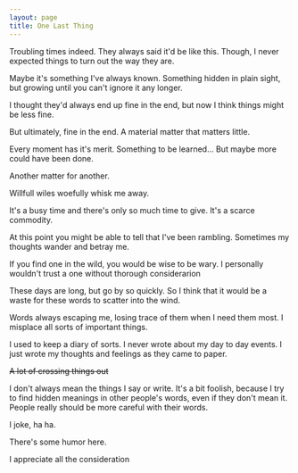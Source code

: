 ```yaml
---
layout: page
title: One Last Thing
---
```


Troubling times indeed. They always said it'd be like this. Though, I never expected things to turn out the way they are.

Maybe it's something I've always known. Something hidden in plain sight, but growing until you can't ignore it any longer.

I thought they'd always end up fine in the end, but now I think things might be less fine.

But ultimately, fine in the end. A material matter that matters little.

Every moment has it's merit. Something to be learned... But maybe more could have been done.

Another matter for another.

Willfull wiles woefully whisk me away.

It's a busy time and there's only so much time to give. It's a scarce commodity.

At this point you might be able to tell that I've been rambling. Sometimes my thoughts wander and betray me. 

If you find one in the wild, you would be wise to be wary. I personally wouldn't trust a one without thorough considerarion

These days are long, but go by so quickly.
So I think that it would be a waste for these words to scatter into the wind.

Words always escaping me, losing trace of them when I need them most. I misplace all sorts of important things. 

I used to keep a diary of sorts. I never wrote about my day to day events. I just wrote my thoughts and feelings as they came to paper.

~~A lot of crossing things out~~

I don't always mean the things I say or write. It's a bit foolish, because I try to find hidden meanings in other people's words, even if they don't mean it. People really should be more careful with their words.

I joke, ha ha.

There's some humor here.

I appreciate all the consideration

